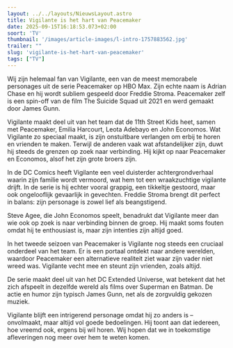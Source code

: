 ```yaml
---
layout: ../../layouts/NieuwsLayout.astro
title: Vigilante is het hart van Peacemaker
date: 2025-09-15T16:18:53.073+02:00
soort: 'TV'
thumbnail: '/images/article-images/l-intro-1757883562.jpg'
trailer: ""
slug: 'vigilante-is-het-hart-van-peacemaker'
tags: ["TV"]
---
```


Wij zijn helemaal fan van Vigilante, een van de meest memorabele personages uit
de serie Peacemaker op HBO Max. Zijn echte naam is Adrian Chase en hij wordt
subliem gespeeld door Freddie Stroma. Peacemaker zelf is een spin-off van de
film The Suicide Squad uit 2021 en werd gemaakt door James Gunn.

Vigilante maakt deel uit van het team dat de 11th Street Kids heet, samen met
Peacemaker, Emilia Harcourt, Leota Adebayo en John Economos. Wat Vigilante zo
speciaal maakt, is zijn onstuitbare verlangen om erbij te horen en vrienden te
maken. Terwijl de anderen vaak wat afstandelijker zijn, duwt hij steeds de
grenzen op zoek naar verbinding. Hij kijkt op naar Peacemaker en Economos, alsof
het zijn grote broers zijn.

In de DC Comics heeft Vigilante een veel duisterder achtergrondverhaal waarin
zijn familie wordt vermoord, wat hem tot een wraakzuchtige vigilante drijft. In
de serie is hij echter vooral grappig, een tikkeltje gestoord, maar ook
ongelooflijk gevaarlijk in gevechten. Freddie Stroma brengt dit perfect in
balans: zijn personage is zowel lief als beangstigend.

Steve Agee, die John Economos speelt, benadrukt dat Vigilante meer dan wie ook
op zoek is naar verbinding binnen de groep. Hij maakt soms fouten omdat hij te
enthousiast is, maar zijn intenties zijn altijd goed.

In het tweede seizoen van Peacemaker is Vigilante nog steeds een cruciaal
onderdeel van het team. Er is een portaal ontdekt naar andere werelden, waardoor
Peacemaker een alternatieve realiteit ziet waar zijn vader niet wreed was.
Vigilante vecht mee en steunt zijn vrienden, zoals altijd.

De serie maakt deel uit van het DC Extended Universe, wat betekent dat het zich
afspeelt in dezelfde wereld als films over Superman en Batman. De actie en humor
zijn typisch James Gunn, net als de zorgvuldig gekozen muziek.

Vigilante blijft een intrigerend personage omdat hij zo anders is – onvolmaakt,
maar altijd vol goede bedoelingen. Hij toont aan dat iedereen, hoe vreemd ook,
ergens bij wil horen. Wij hopen dat we in toekomstige afleveringen nog meer over
hem te weten komen.